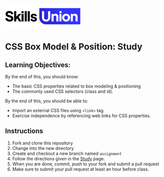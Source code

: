 [<img src="assets/images/su-logo.png" alt="Skills Union Logo" height="80px" />](https://www.skillsunion.com/)

# CSS Box Model & Position: Study

## Learning Objectives:
By the end of this, you should know:
- The basic CSS properties related to box modeling & positioning
- The commonly used CSS selectors (class and id).

By the end of this, you should be able to:
- Import an external CSS files using `<link>` tag.
- Exercise independence by referencing web links for CSS properties.

## Instructions

1. Fork and clone this repository
2. Change into the new directory
3. Create and checkout a new branch named `assignment`
4. Follow the directions given in the [Study](study.md) page.
5. When you are done, commit, push to your fork and submit a pull request
6. Make sure to submit your pull request at least an hour before class.
